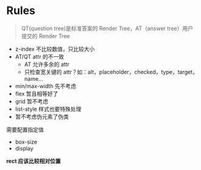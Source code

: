 # Rules

> QT(question tree)是标准答案的 Render Tree，AT（answer tree）用户提交的 Render Tree

+ z-index 不比较数值，只比较大小
+ AT/QT attr 的不一致
  + AT 允许多余的 attr
  + 只检查宽关键的 attr？如：alt，placeholder，checked，type，target，name...
+ min/max-width 先不考虑
+ flex 暂且相等好了
+ grid 暂不考虑
+ list-style 样式也要特殊处理
+ 暂不考虑伪元素了伪类

需要配置指定值

+ box-size
+ display

**rect 应该比较相对位置**
